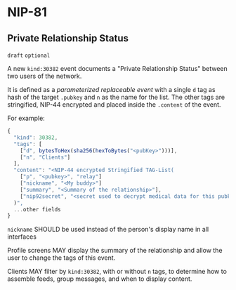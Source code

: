 NIP-81
======

Private Relationship Status
---------------------------

`draft` `optional`

A new `kind:30382` event documents a "Private Relationship Status" between two users of the network. 

It is defined as a _parameterized replaceable event_ with a single `d` tag as hash of the target `.pubkey` and `n` as the name for the list. The other tags are stringified, NIP-44 encrypted and placed inside the `.content` of the event. 

For example:

```js
{
  "kind": 30382,
  "tags": [
    ["d", bytesToHex(sha256(hexToBytes("<pubKey>")))],
    ["n", "Clients"]
  ],
  "content": "<NIP-44 encrypted Stringified TAG-List(
    ["p", "<pubkey>", "relay"]
    ["nickname", "<My buddy>"]
    ["summary", "<Summary of the relationship>"],
    ["nip92secret", "<secret used to decrypt medical data for this pubkey>"]
  )",
  ...other fields
}
```

`nickname` SHOULD be used instead of the person's display name in all interfaces

Profile screens MAY display the summary of the relationship and allow the user to change the tags of this event.

Clients MAY filter by `kind:30382`, with or without `n` tags, to determine how to assemble feeds, group messages, and when to display content. 
